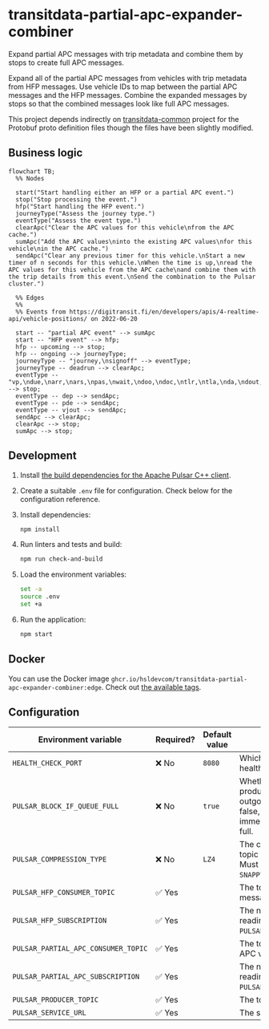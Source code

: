 # transitdata-partial-apc-expander-combiner

Expand partial APC messages with trip metadata and combine them by stops to create full APC messages.

Expand all of the partial APC messages from vehicles with trip metadata from HFP messages.
Use vehicle IDs to map between the partial APC messages and the HFP messages.
Combine the expanded messages by stops so that the combined messages look like full APC messages.

This project depends indirectly on [transitdata-common](https://github.com/HSLdevcom/transitdata-common) project for the Protobuf proto definition files though the files have been slightly modified.

## Business logic

```mermaid
flowchart TB;
  %% Nodes

  start("Start handling either an HFP or a partial APC event.")
  stop("Stop processing the event.")
  hfp("Start handling the HFP event.")
  journeyType("Assess the journey type.")
  eventType("Assess the event type.")
  clearApc("Clear the APC values for this vehicle\nfrom the APC cache.")
  sumApc("Add the APC values\ninto the existing APC values\nfor this vehicle\nin the APC cache.")
  sendApc("Clear any previous timer for this vehicle.\nStart a new timer of n seconds for this vehicle.\nWhen the time is up,\nread the APC values for this vehicle from the APC cache\nand combine them with the trip details from this event.\nSend the combination to the Pulsar cluster.")

  %% Edges
  %%
  %% Events from https://digitransit.fi/en/developers/apis/4-realtime-api/vehicle-positions/ on 2022-06-20

  start -- "partial APC event" --> sumApc
  start -- "HFP event" --> hfp;
  hfp -- upcoming --> stop;
  hfp -- ongoing --> journeyType;
  journeyType -- "journey,\nsignoff" --> eventType;
  journeyType -- deadrun --> clearApc;
  eventType -- "vp,\ndue,\narr,\nars,\npas,\nwait,\ndoo,\ndoc,\ntlr,\ntla,\nda,\ndout,\nba,\nbout,\nvja" --> stop;
  eventType -- dep --> sendApc;
  eventType -- pde --> sendApc;
  eventType -- vjout --> sendApc;
  sendApc --> clearApc;
  clearApc --> stop;
  sumApc --> stop;
```

## Development

1. Install [the build dependencies for the Apache Pulsar C++ client](https://pulsar.apache.org/docs/en/client-libraries-cpp/#system-requirements).
1. Create a suitable `.env` file for configuration.
   Check below for the configuration reference.
1. Install dependencies:

   ```sh
   npm install
   ```

1. Run linters and tests and build:

   ```sh
   npm run check-and-build
   ```

1. Load the environment variables:

   ```sh
   set -a
   source .env
   set +a
   ```

1. Run the application:

   ```sh
   npm start
   ```

## Docker

You can use the Docker image `ghcr.io/hsldevcom/transitdata-partial-apc-expander-combiner:edge`.
Check out [the available tags](https://github.com/HSLdevcom/transitdata-partial-apc-expander-combiner/pkgs/container/transitdata-partial-apc-expander-combiner).

## Configuration

| Environment variable                | Required? | Default value | Description                                                                                                                                                               |
| ----------------------------------- | --------- | ------------- | ------------------------------------------------------------------------------------------------------------------------------------------------------------------------- |
| `HEALTH_CHECK_PORT`                 | ❌ No     | `8080`        | Which port to use to respond to health checks.                                                                                                                            |
| `PULSAR_BLOCK_IF_QUEUE_FULL`        | ❌ No     | `true`        | Whether the send operations of the producer should block when the outgoing message queue is full. If false, send operations will immediately fail when the queue is full. |
| `PULSAR_COMPRESSION_TYPE`           | ❌ No     | `LZ4`         | The compression type to use in the topic where messages are sent. Must be one of `Zlib`, `LZ4`, `ZSTD` or `SNAPPY`.                                                       |
| `PULSAR_HFP_CONSUMER_TOPIC`         | ✅ Yes    |               | The topic pattern to consume HFP messages from.                                                                                                                           |
| `PULSAR_HFP_SUBSCRIPTION`           | ✅ Yes    |               | The name of the subscription for reading messages from `PULSAR_HFP_CONSUMER_TOPIC`.                                                                                       |
| `PULSAR_PARTIAL_APC_CONSUMER_TOPIC` | ✅ Yes    |               | The topic pattern to consume partial APC vehicle messages from.                                                                                                           |
| `PULSAR_PARTIAL_APC_SUBSCRIPTION`   | ✅ Yes    |               | The name of the subscription for reading messages from `PULSAR_PARTIAL_APC_CONSUMER_TOPIC`.                                                                               |
| `PULSAR_PRODUCER_TOPIC`             | ✅ Yes    |               | The topic to send messages to.                                                                                                                                            |
| `PULSAR_SERVICE_URL`                | ✅ Yes    |               | The service URL.                                                                                                                                                          |
